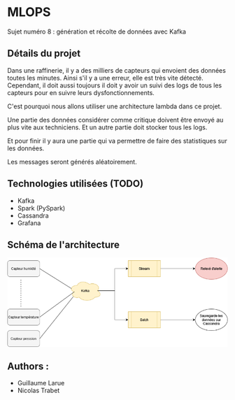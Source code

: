# MLOPS

Sujet numéro 8 : génération et récolte de données avec Kafka

## Détails du projet

Dans une raffinerie, il y a des milliers de capteurs qui envoient des données toutes les minutes.
Ainsi s'il y a une erreur, elle est très vite détecté.
Cependant, il doit aussi toujours il doit y avoir un suivi des logs de tous les capteurs pour en suivre leurs
dysfonctionnements.

C'est pourquoi nous allons utiliser une architecture lambda dans ce projet.

Une partie des données considérer comme critique doivent être envoyé au plus vite aux techniciens.
Et un autre partie doit stocker tous les logs.

Et pour finir il y aura une partie qui va permettre de faire des statistiques sur les données.

Les messages seront générés aléatoirement.

## Technologies utilisées (TODO)

- Kafka
- Spark (PySpark)
- Cassandra
- Grafana

## Schéma de l'architecture

![Architecture](./data/archi.png)

## Authors :

- Guillaume Larue
- Nicolas Trabet